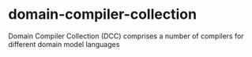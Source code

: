 # domain-compiler-collection
Domain Compiler Collection (DCC) comprises a number of compilers for different domain model languages
